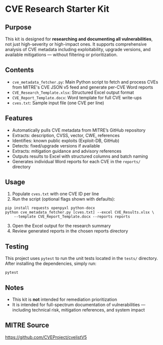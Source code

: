 # CVE Research Starter Kit

## Purpose
This kit is designed for **researching and documenting all vulnerabilities**, not just high-severity or high-impact ones. It supports comprehensive analysis of CVE metadata including exploitability, upgrade versions, and available mitigations — without filtering or prioritization.

## Contents
- `cve_metadata_fetcher.py`: Main Python script to fetch and process CVEs from MITRE's CVE JSON v5 feed and generate per-CVE Word reports
- `CVE_Research_Template.xlsx`: Structured Excel output format
- `CVE_Report_Template.docx`: Word template for full CVE write-ups
- `cves.txt`: Sample input file (one CVE per line)

## Features
- Automatically pulls CVE metadata from MITRE’s GitHub repository
- Extracts: description, CVSS, vector, CWE, references
- Identifies: known public exploits (Exploit-DB, GitHub)
- Detects: fixed/upgrade versions if available
- Extracts: mitigation guidance and advisory references
- Outputs results to Excel with structured columns and batch naming
- Generates individual Word reports for each CVE in the `reports/` directory

## Usage
1. Populate `cves.txt` with one CVE ID per line
2. Run the script (optional flags shown with defaults):
```
pip install requests openpyxl python-docx
python cve_metadata_fetcher.py [cves.txt] --excel CVE_Results.xlsx \
    --template CVE_Report_Template.docx --reports reports
```
3. Open the Excel output for the research summary
4. Review generated reports in the chosen reports directory

## Testing
This project uses `pytest` to run the unit tests located in the `tests/`
directory. After installing the dependencies, simply run:

```
pytest
```

## Notes
- This kit is **not** intended for remediation prioritization
- It is intended for full-spectrum documentation of vulnerabilities — including technical risk, mitigation references, and system impact

## MITRE Source
https://github.com/CVEProject/cvelistV5
